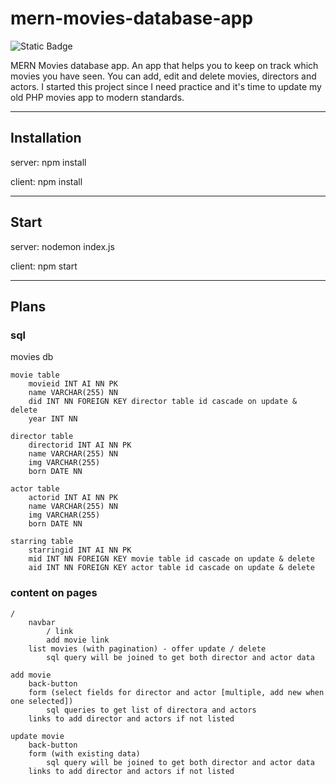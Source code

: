 # mern-movies-database-app

![Static Badge](https://img.shields.io/badge/Status-In_Progress-orange)

MERN Movies database app. An app that helps you to keep on track which movies you have seen. You can add, edit and delete movies, directors and actors. I started this project since I need practice and it's time to update my old PHP movies app to modern standards.

---

## Installation

server: npm install

client: npm install

---

## Start

server: nodemon index.js

client: npm start

---

## Plans

### sql

movies db

    movie table
        movieid INT AI NN PK
        name VARCHAR(255) NN
        did INT NN FOREIGN KEY director table id cascade on update & delete
        year INT NN

    director table
        directorid INT AI NN PK
        name VARCHAR(255) NN
        img VARCHAR(255)
        born DATE NN

    actor table
        actorid INT AI NN PK
        name VARCHAR(255) NN
        img VARCHAR(255)
        born DATE NN

    starring table
        starringid INT AI NN PK
        mid INT NN FOREIGN KEY movie table id cascade on update & delete
        aid INT NN FOREIGN KEY actor table id cascade on update & delete

### content on pages

    /
        navbar
            / link
            add movie link
        list movies (with pagination) - offer update / delete
            sql query will be joined to get both director and actor data

    add movie
        back-button
        form (select fields for director and actor [multiple, add new when one selected])
            sql queries to get list of directora and actors
        links to add director and actors if not listed

    update movie
        back-button
        form (with existing data)
            sql query will be joined to get both director and actor data
        links to add director and actors if not listed
